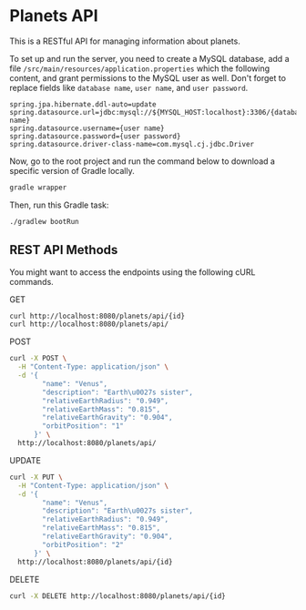 # Planets API

This is a RESTful API for managing information about planets.

To set up and run the server, you need to create a MySQL database, add a file `/src/main/resources/application.properties` which the following content, and grant permissions to the MySQL user as well. Don't forget to replace fields like `database name`, `user name`, and `user password`.

```
spring.jpa.hibernate.ddl-auto=update    
spring.datasource.url=jdbc:mysql://${MYSQL_HOST:localhost}:3306/{database name}
spring.datasource.username={user name}    
spring.datasource.password={user password}    
spring.datasource.driver-class-name=com.mysql.cj.jdbc.Driver
```
Now, go to the root project and run the command below to download a specific version of Gradle locally.
```sh 
gradle wrapper
```
Then, run this Gradle task:
```sh
./gradlew bootRun
```
## REST API Methods
You might want to access the endpoints using the following cURL commands.

GET
```sh
curl http://localhost:8080/planets/api/{id}
curl http://localhost:8080/planets/api/
```
POST
```sh
curl -X POST \
  -H "Content-Type: application/json" \
  -d '{
        "name": "Venus",
        "description": "Earth\u0027s sister",
        "relativeEarthRadius": "0.949",
        "relativeEarthMass": "0.815",
        "relativeEarthGravity": "0.904",
        "orbitPosition": "1"
      }' \
  http://localhost:8080/planets/api/
```
UPDATE
```sh
curl -X PUT \
  -H "Content-Type: application/json" \
  -d '{
        "name": "Venus",
        "description": "Earth\u0027s sister",
        "relativeEarthRadius": "0.949",
        "relativeEarthMass": "0.815",
        "relativeEarthGravity": "0.904",
        "orbitPosition": "2"
      }' \
  http://localhost:8080/planets/api/{id}
```
DELETE
```sh
curl -X DELETE http://localhost:8080/planets/api/{id}
```
